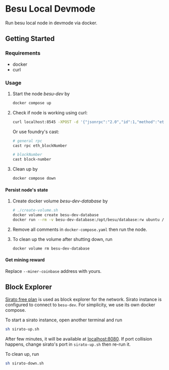 # Besu Local Devmode

Run besu local node in devmode via docker.

## Getting Started

### Requirements

- docker
- curl

### Usage

1. Start the node _besu-dev_ by

   ```Bash
   docker compose up
   ```

2. Check if node is working using curl:

   ```Bash
   curl localhost:8545 -XPOST -d '{"jsonrpc":"2.0","id":1,"method":"eth_blockNumber"}'
   ```

   Or use foundry's cast:

   ```Bash
   # general rpc
   cast rpc eth_blockNumber

   # blockNumber
   cast block-number
   ```

3. Clean up by

   ```Bash
   docker compose down
   ```

#### Persist node's state

1. Create docker volume _besu-dev-database_ by

   ```Bash
   # ./create-volume.sh
   docker volume create besu-dev-database
   docker run --rm -v besu-dev-database:/opt/besu/database:rw ubuntu /bin/sh -c "useradd besu && chown besu:besu /opt/besu/database"
   ```

2. Remove all comments in `docker-compose.yaml` then run the node.

3. To clean up the volume after shutting down, run

   ```Bash
   docker volume rm besu-dev-database
   ```

#### Get mining reward

Replace `--miner-coinbase` address with yours.

## Block Explorer

[Sirato free plan](https://github.com/web3labs/sirato-free) is used as block explorer for the network.
Sirato instance is configured to connect to `besu-dev`.
For simplicity, we use its own docker compose.

To start a sirato instance, open another terminal and run

```Bash
sh sirato-up.sh
```

After few minutes, it will be available at [localhost:8080](http://localhost:80).
If port collision happens, change sirato's port in `sirato-up.sh` then re-run it.

To clean up, run

```Bash
sh sirato-down.sh
```
